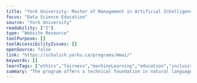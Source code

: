 ```yaml
---
title: "York University: Master of Management in Artificial Intelligence"
focus: "Data Science Education"
source: "York University"
readability: ["I"]
type: "Website Resource"
toolPurpose: []
toolAccessibilityIssues: []
openSource: false
link: "https://schulich.yorku.ca/programs/mmai/"
keywords: []
learnTags: ["ethics","fairness","machineLearning","education","inclusivePractice","canadianLandscape"]
summary: "The program offers a technical foundation in natural language processing, computational methods and modeling, paired with core business skills. Students explore a critically evolving ethical landscape as they confront moral topics in AI, such as algorithmic bias, data privacy and intelligent agent autonomy. "
---
```


